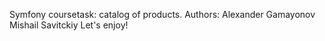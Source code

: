 Symfony coursetask: catalog of products.
Authors:
Alexander Gamayonov
Mishail Savitckiy
Let's enjoy!
